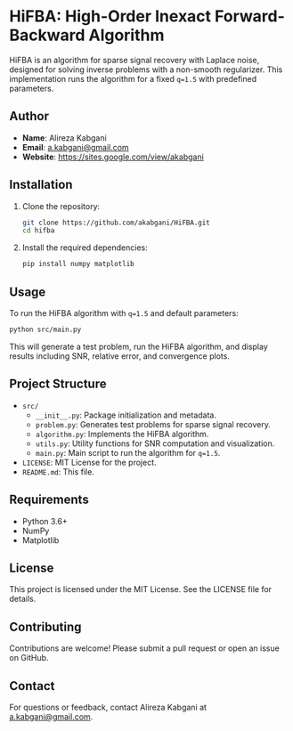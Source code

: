 # HiFBA: High-Order Inexact Forward-Backward Algorithm

HiFBA is an algorithm for sparse signal recovery with Laplace noise, designed for solving inverse problems with a non-smooth regularizer. This implementation runs the algorithm for a fixed `q=1.5` with predefined parameters.

## Author

- **Name**: Alireza Kabgani
- **Email**: a.kabgani@gmail.com
- **Website**: https://sites.google.com/view/akabgani

## Installation

1. Clone the repository:

   ```bash
   git clone https://github.com/akabgani/HiFBA.git
   cd hifba
   ```

2. Install the required dependencies:

   ```bash
   pip install numpy matplotlib
   ```

## Usage

To run the HiFBA algorithm with `q=1.5` and default parameters:

```bash
python src/main.py
```

This will generate a test problem, run the HiFBA algorithm, and display results including SNR, relative error, and convergence plots.

## Project Structure

- `src/`
  - `__init__.py`: Package initialization and metadata.
  - `problem.py`: Generates test problems for sparse signal recovery.
  - `algorithm.py`: Implements the HiFBA algorithm.
  - `utils.py`: Utility functions for SNR computation and visualization.
  - `main.py`: Main script to run the algorithm for `q=1.5`.
- `LICENSE`: MIT License for the project.
- `README.md`: This file.

## Requirements

- Python 3.6+
- NumPy
- Matplotlib

## License

This project is licensed under the MIT License. See the LICENSE file for details.

## Contributing

Contributions are welcome! Please submit a pull request or open an issue on GitHub.

## Contact

For questions or feedback, contact Alireza Kabgani at a.kabgani@gmail.com.